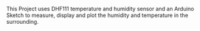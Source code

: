This Project uses DHF111 temperature and humidity sensor and an Arduino Sketch to measure, display and plot the humidity and temperature in the surrounding.

